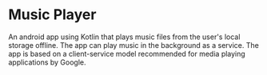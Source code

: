 # Music Player


An android app using Kotlin that plays music files from the user's local  storage offline. 
The app can play music in the background as a service.
The app is based on a client-service model recommended for media playing applications by Google.
